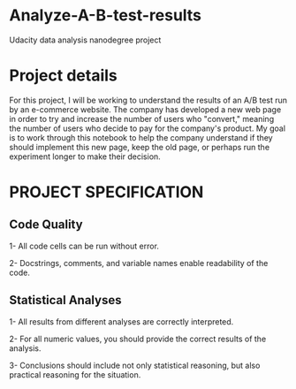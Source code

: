 # Analyze-A-B-test-results
Udacity data analysis nanodegree project
# Project details
For this project, I will be working to understand the results of an A/B test run by an e-commerce website. The company has developed a new web page in order to try and increase the number of users who "convert," meaning the number of users who decide to pay for the company's product. My goal is to work through this notebook to help the company understand if they should implement this new page, keep the old page, or perhaps run the experiment longer to make their decision.
# PROJECT SPECIFICATION
## Code Quality
1- All code cells can be run without error.

2- Docstrings, comments, and variable names enable readability of the code.
## Statistical Analyses
1- All results from different analyses are correctly interpreted.

2- For all numeric values, you should provide the correct results of the analysis.

3- Conclusions should include not only statistical reasoning, but also practical reasoning for the situation.
